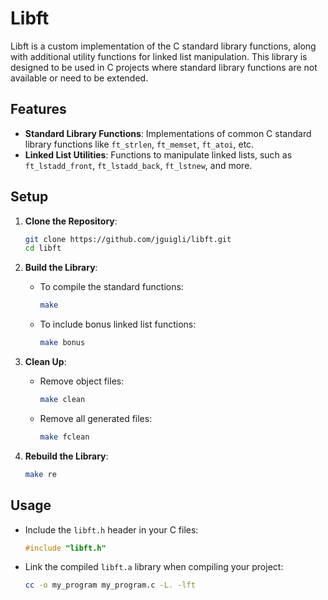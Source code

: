 # Libft

Libft is a custom implementation of the C standard library functions, along with additional utility functions for linked list manipulation. This library is designed to be used in C projects where standard library functions are not available or need to be extended.

## Features

- **Standard Library Functions**: Implementations of common C standard library functions like `ft_strlen`, `ft_memset`, `ft_atoi`, etc.
- **Linked List Utilities**: Functions to manipulate linked lists, such as `ft_lstadd_front`, `ft_lstadd_back`, `ft_lstnew`, and more.

## Setup

1. **Clone the Repository**:
   ```bash
   git clone https://github.com/jguigli/libft.git
   cd libft
   ```

2. **Build the Library**:
   - To compile the standard functions:
     ```bash
     make
     ```
   - To include bonus linked list functions:
     ```bash
     make bonus
     ```

3. **Clean Up**:
   - Remove object files:
     ```bash
     make clean
     ```
   - Remove all generated files:
     ```bash
     make fclean
     ```

4. **Rebuild the Library**:
   ```bash
   make re
   ```

## Usage

- Include the `libft.h` header in your C files:
  ```c
  #include "libft.h"
  ```

- Link the compiled `libft.a` library when compiling your project:
  ```bash
  cc -o my_program my_program.c -L. -lft
  ```

